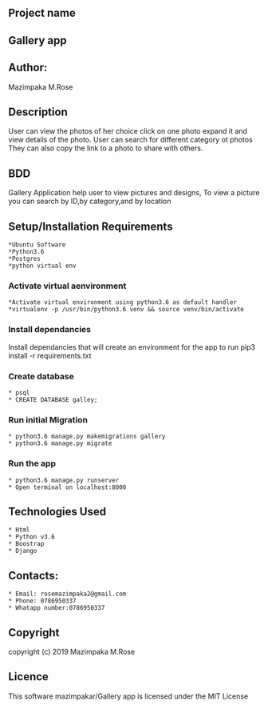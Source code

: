 ## Project name
## Gallery app
## Author:
Mazimpaka M.Rose
## Description
User can view the photos of her choice click on one photo expand it and view details of the photo.
User can search for different category ot photos
They can also copy the link to a photo to share with others. 
## BDD
 Gallery Application help user to view  pictures and designs, To view a picture you can search by ID,by category,and by location
## Setup/Installation Requirements
    *Ubuntu Software
    *Python3.6
    *Postgres
    *python virtual env

### Activate virtual aenvironment
    *Activate virtual environment using python3.6 as default handler
    *virtualenv -p /usr/bin/python3.6 venv && source venv/bin/activate
### Install dependancies
Install dependancies that will create an environment for the app to run pip3 install -r requirements.txt
### Create database 
    * psql
    * CREATE DATABASE galley;
### Run initial Migration
    * python3.6 manage.py makemigrations gallery
    * python3.6 manage.py migrate
### Run the app
    * python3.6 manage.py runserver
    * Open terminal on localhost:8000


## Technologies Used
    * Html
    * Python v3.6
    * Boostrap
    * Django
 

## Contacts:

    * Email: rosemazimpaka2@gmail.com
    * Phone: 0786950337
    * Whatapp number:0786950337


## Copyright
 copyright (c) 2019 Mazimpaka M.Rose

## Licence
 This software mazimpakar/Gallery app is licensed under the MIT License

